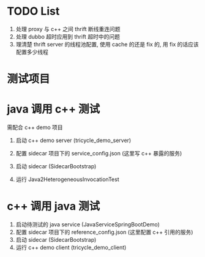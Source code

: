 # TODO List

1. 处理 proxy 与 c++ 之间 thrift 断线重连问题
2. 处理 dubbo 超时应用到 thrift 超时中的问题
3. 理清楚 thrift server 的线程池配置, 使用 cache 的还是 fix 的, 用 fix 的话应该配置多少线程

# 测试项目

# java 调用 c++ 测试

需配合 c++ demo 项目

1. 启动 c++ demo server (tricycle_demo_server)
2. 配置 sidecar 项目下的 service_config.json (这里写 c++ 暴露的服务)
2. 启动 sidecar (SidecarBootstrap)


1. 运行 Java2HeterogeneousInvocationTest

# c++ 调用 java 测试

1. 启动待测试的 java service (JavaServiceSpringBootDemo)
2. 配置 sidecar 项目下的 reference_config.json (这里配置 c++ 引用的服务)
3. 启动 sidecar (SidecarBootstrap)
4. 运行 c++ demo client (tricycle_demo_client)
 